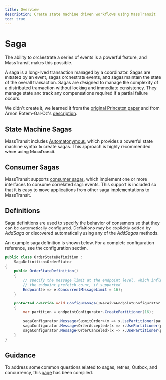 ```yaml
---
title: Overview
description: Create state machine driven workflows using MassTransit
toc: true
---
```


# Saga

The ability to orchestrate a series of events is a powerful feature, and MassTransit makes this possible.

A saga is a long-lived transaction managed by a coordinator. Sagas are initiated by an event, sagas orchestrate events, and sagas maintain the state of the overall transaction. Sagas are designed to manage the complexity of a distributed transaction without locking and immediate consistency. They manage state and track any compensations required if a partial failure occurs.

We didn't create it, we learned it from the [original Princeton paper][1] and from Arnon Rotem-Gal-Oz's [description][2].

## State Machine Sagas

MassTransit includes [Automatonymous](/documentation/patterns/saga/state-machine), which provides a powerful state machine syntax to create sagas. This approach is highly recommended when using MassTransit.

## Consumer Sagas

MassTransit supports [consumer sagas](consumer-sagas), which implement one or more interfaces to consume correlated saga events. This support is included so that it is easy to move applications from other saga implementations to MassTransit. 

## Definitions

Saga definitions are used to specify the behavior of consumers so that they can be automatically configured. Definitions may be explicitly added by _AddSaga_ or discovered automatically using any of the _AddSagas_ methods.

An example saga definition is shown below. For a complete configuration reference, see the configuration section.

```csharp
public class OrderStateDefinition :
    SagaDefinition<OrderState>
{
    public OrderStateDefinition()
    {
        // specify the message limit at the endpoint level, which influences
        // the endpoint prefetch count, if supported
        Endpoint(e => e.ConcurrentMessageLimit = 16);
    }

    protected override void ConfigureSaga(IReceiveEndpointConfigurator endpointConfigurator, ISagaConfigurator<OrderState> sagaConfigurator)
    {
        var partition = endpointConfigurator.CreatePartitioner(16);

        sagaConfigurator.Message<SubmitOrder>(x => x.UsePartitioner(partition, m => m.Message.CorrelationId));
        sagaConfigurator.Message<OrderAccepted>(x => x.UsePartitioner(partition, m => m.Message.CorrelationId));
        sagaConfigurator.Message<OrderCanceled>(x => x.UsePartitioner(partition, m => m.Message.CorrelationId));
    }
}
```
## Guidance

To address some common questions related to sagas, retries, Outbox, and concurrency, this [page](guidance) has been compiled.


[1]: http://www.cs.cornell.edu/andru/cs711/2002fa/reading/sagas.pdf
[2]: https://arnon.me/wp-content/uploads/Files/SOAPatterns/Saga.pdf




